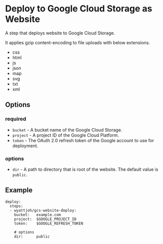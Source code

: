 # Deploy to Google Cloud Storage as Website

A step that deploys website to Google Cloud Storage.

It applies gzip content-encoding to file uploads with below extensions.

  * css
  * html
  * js
  * json
  * map
  * svg
  * txt
  * xml

## Options

### required

* `bucket` - A bucket name of the Google Cloud Storage.
* `project` - A project ID of the Google Cloud Platform.
* `token` - The OAuth 2.0 refresh token of the Google account to use for deployment.

### options

* `dir` - A path to directory that is root of the website. The default value is `public`.

## Example

```
deploy:
  steps:
  - wyattjoh/gcs-website-deploy:
    bucket:   example.com
    project:  $GOOGLE_PROJECT_ID
    token:    $GOOGLE_REFRESH_TOKEN

    # options
    dir:      public
```
